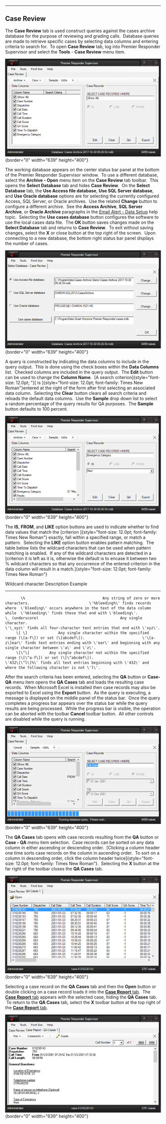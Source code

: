   -----------------
  **Case Review**
  -----------------

The **Case Review** tab is used construct queries against the cases
archive database for the purpose of reviewing and grading calls. 
Database queries are made to retrieve specific cases by selecting data
columns and entering criteria to search for.  To open **Case Review**
tab, log into Premier Responder Supervisor and select the **Tools** -
**Case Review** menu item.

![](Case%20Review_files/image001.png){border="0" width="639"
height="400"}

The working database appears on the center status bar panel at the
bottom of the Premier Responder Supervisor window.  To use a different
database, select the **Archive - Open** menu item on the **Case Review**
tab toolbar.  This opens the **Select Database** tab and hides **Case
Review**.  On the **Select Database** tab, the **Use Access file
database**, **Use SQL Server database**, and **Use Oracle database**
options are for selecting the currently configured Access, SQL Server,
or Oracle archives.  Use the related **Change** button to configure a
different archive.  See the **Access Archive**, **SQL Server Archive**,
or **Oracle Archive** paragraphs in the [Email Alert - Data
Setup](Data%20Setup.htm) help topic.  Selecting the **Use cases
database** button configures the software to use the local cases data
file.  The **OK** button saves changes made on the **Select Database**
tab and returns to **Case Review**.  To exit without saving changes,
select the **X** or close button at the top right of the screen.  Upon
connecting to a new database, the bottom right status bar panel displays
the number of cases.

![](Case%20Review_files/image006.png){border="0" width="639"
height="400"}

A query is constructed by indicating the data columns to include in the
query output.  This is done using the check boxes within the **Data
Columns** list.  Checked columns are included in the query output.  The
**Edit** button can be used to change the **Column Name**.  [A search
criterion]{style="font-size: 12.0pt; "}[ is
]{style="font-size: 12.0pt; font-family: Times New Roman"}entered at the
right of the form after first selecting an associated data column. 
Selecting the **Clear** button clears all search criteria and reloads
the default data columns.  Use the **Sample** drop down list to select a
random percentage of the query results for QA purposes.  The **Sample**
button defaults to 100 percent.

![](Case%20Review_files/image002.png){border="0" width="639"
height="400"}

The **IS**, **FROM**, and **LIKE** option buttons are used to indicate
whether to find data values that match the [criterion
]{style="font-size: 12.0pt; font-family: Times New Roman"} exactly, fall
within a specified range, or match a pattern.  Selecting the **LIKE**
option button enables pattern matching.  The table below lists the
wildcard characters that can be used when pattern matching is enabled. 
If any of the wildcard characters are detected in a [criterion it is
left as it is, otherwise the default is to encase it between two %
wildcard characters so that any occurrence of the entered criterion in
the data column will result in a
match.]{style="font-size: 12.0pt; font-family: Times New Roman"}

   Wildcard character                                        Description                                                                                                                   Example
  -------------------- ---------------------------------------------------------------------------------------- --------------------------------------------------------------------------------------------------------------------------------------------------------------
           \%                                   Any string of zero or more characters.                           \'%bleeding%\' finds records where  \'bleeding\' occurs anywhere in the text of the data column while  \'%bleeding\' finds those that end with \'bleeding\'.
    \_ (underscore)                                     Any single character.                                                                               \'\_xyz\' finds all four-character text entries that end with \'xyz\'.
         \[ \]              Any single character within the specified range (\[a-f\]) or set (\[abcdef\]).                          \'\[a-z\]ear\' finds text entries ending with \'ear\' and beginning with any single character between \'a\' and \'z\'.
         \[\^\]         Any single character not within the specified range (\[\^a-f\]) or set (\[\^abcdef\]).                          \'432\[\^l\]%\' finds all text entries beginning with \'432\' and where the following character is not \'l\'.

After the search criteria has been entered, selecting the **QA** button
or **Case-QA** menu item opens the **QA Cases** tab and loads the
resulting case records.  When Microsoft Excel is installed then case
records may also be exported to Excel using the **Export** button.  As
the query is executing, a message is displayed on the middle panel of
the status bar.  Once the query completes a progress bar appears over
the status bar while the query results are being processed.  While the
progress bar is visible, the operation can be aborted with the toolbar
**Cancel** toolbar button.  All other controls are disabled while the
query is running.

![](Case%20Review_files/image003.png){border="0" width="639"
height="400"}

The **QA Cases** tab opens with case records resulting from the **QA**
button or **Case - QA** menu item selection.  Case records can be sorted
on any data column in either ascending or descending order.  [Clicking a
column header one time sorts case records on the column in ascending
order.  To sort on a column in descending order, click the column header
twice]{style="font-size: 12.0pt; font-family: Times New Roman"}.  Selecting
the **X** button at the far right of the toolbar closes the **QA Cases**
tab.

![](Case%20Review_files/image004.png){border="0" width="639"
height="400"}

Selecting a case record on the **QA Cases** tab and then the **Open**
button or double clicking on a case record loads it into the [**Case
Report** tab](Case%20Reports.htm).  The [**Case Report**
tab](Case%20Reports.htm) appears with the selected case, hiding the **QA
Cases** tab.  To return to the **QA Cases** tab, select the **X**
toolbar button at the top right of the [**Case Report**
tab](Case%20Reports.htm).

![](Case%20Review_files/image005.png){border="0" width="639"
height="400"}
